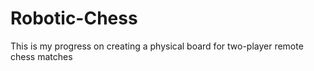 # Robotic-Chess
This is my progress on creating a physical board for two-player remote chess matches
